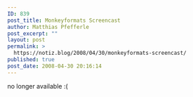 ```yaml
---
ID: 839
post_title: Monkeyformats Screencast
author: Matthias Pfefferle
post_excerpt: ""
layout: post
permalink: >
  https://notiz.blog/2008/04/30/monkeyformats-screencast/
published: true
post_date: 2008-04-30 20:16:14
---
```

<!-- wp:paragraph -->
<p>no longer available :(</p>
<!-- /wp:paragraph -->